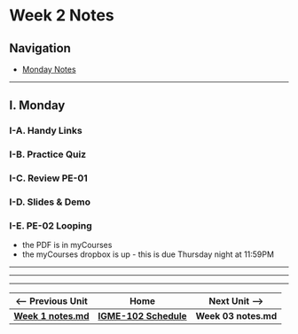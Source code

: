# Week 2 Notes

## Navigation

- [Monday Notes](#monday)

<!--
- [Wednesday Notes](#wednesday)

- [Friday Notes](#friday)

-->

<hr>

<a id="monday" />

## I. Monday

### I-A. Handy Links

### I-B. Practice Quiz

### I-C. Review PE-01

### I-D. Slides & Demo

### I-E. PE-02 Looping
- the PDF is in myCourses
- the myCourses dropbox is up - this is due Thursday night at 11:59PM

<hr>

<!--
<a id="wednesday" />

## II. Wednesday

### II-A. Handy Links

<hr>

<a id="friday" />

## III. Friday

### III-A. Handy Links

-->

<hr><hr>

| <-- Previous Unit | Home | Next Unit -->
| --- | --- | --- 
| [**Week 1 notes.md**](01.md)     |  [**IGME-102 Schedule**](../schedule.md) | **Week 03 notes.md**

